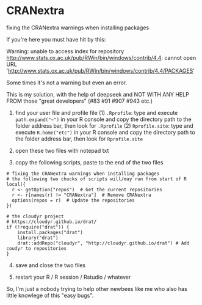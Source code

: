 # CRANextra
fixing the CRANextra warnings when installing packages


If you're here you must have hit by this:

Warning: unable to access index for repository http://www.stats.ox.ac.uk/pub/RWin/bin/windows/contrib/4.4:
  cannot open URL 'http://www.stats.ox.ac.uk/pub/RWin/bin/windows/contrib/4.4/PACKAGES'

Some times it's not a warning but even an error.

This is my solution, with the help of deepseek and NOT WITH ANY HELP FROM those "great developers" (#83 #91 #907 #943 etc.)

1. find your user file and profile file
   (1) `.Rprofile`: type and execute `path.expand("~")` in your R console and copy the directory path to the folder address bar, then look for `.Rprofile`
   (2) `Rprofile.site`: type and execute `R.home("etc")` in your R console and copy the directory path to the folder address bar, then look for `Rprofile.site`

2. open these two files with notepad txt

3. copy the following scripts, paste to the end of the two files

```
# fixing the CRANextra warnings when installing packages
# the following two chucks of scripts will/may run from start of R
local({
  r <- getOption("repos")  # Get the current repositories
  r <- r[names(r) != "CRANextra"]  # Remove CRANextra
  options(repos = r)  # Update the repositories
})

# the cloudyr project
# https://cloudyr.github.io/drat/
if (!require("drat")) {
    install.packages("drat")
    library("drat")
    drat::addRepo("cloudyr", "http://cloudyr.github.io/drat") # Add coudyr to repositories
}
```

4. save and close the two files

5. restart your R / R session / Rstudio / whatever


So, I'm just a nobody trying to help other newbees like me who also has little knowlege of this "easy bugs".
